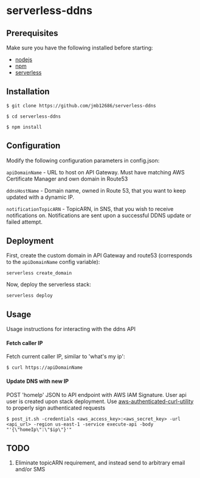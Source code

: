 
# serverless-ddns

## Prerequisites
Make sure you have the following installed before starting:
* [nodejs](https://nodejs.org/en/download/)
* [npm](https://www.npmjs.com/get-npm?utm_source=house&utm_medium=homepage&utm_campaign=free%20orgs&utm_term=Install%20npm)
* [serverless](https://serverless.com/framework/docs/providers/aws/guide/installation/)


## Installation

```
$ git clone https://github.com/jmb12686/serverless-ddns

$ cd serverless-ddns

$ npm install
```
## Configuration

Modify the following configuration parameters in config.json:

`apiDomainName` - URL to host on API Gateway.  Must have matching AWS Certificate Manager and own domain in Route53

`ddnsHostName` - Domain name, owned in Route 53, that you want to keep updated with a dynamic IP.

`notificationTopicARN` - TopicARN, in SNS, that you wish to receive notifications on.  Notifications are sent upon a successful DDNS update or failed attempt.


## Deployment

First, create the custom domain in API Gateway and route53 (corresponds to the `apiDomainName` config variable):
```
serverless create_domain
```
Now, deploy the serverless stack:

```
serverless deploy
```

## Usage
Usage instructions for interacting with the ddns API

#### Fetch caller IP
Fetch current caller IP, similar to 'what's my ip':

`$ curl https://apiDomainName`

#### Update DNS with new IP
POST 'homeIp' JSON to API endpoint with AWS IAM Signature.  User api user is created upon stack deployment.  Use [aws-authenticated-curl-utility](https://github.com/jmb12686/aws-authenticated-curl-utility) to properly sign authenticated requests

`$ post_it.sh -credentials <aws_access_key>:<aws_secret_key> -url <api_url> -region us-east-1 -service execute-api -body "'{\"homeIp\":\"$ip\"}'"`

## TODO
1) Eliminate topicARN requirement, and instead send to arbitrary email and/or SMS 
